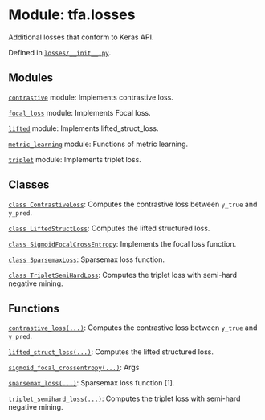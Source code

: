 <div itemscope itemtype="http://developers.google.com/ReferenceObject">
<meta itemprop="name" content="tfa.losses" />
<meta itemprop="path" content="Stable" />
</div>

# Module: tfa.losses

Additional losses that conform to Keras API.



Defined in [`losses/__init__.py`](https://github.com/tensorflow/addons/tree/r0.3/tensorflow_addons/losses/__init__.py).

<!-- Placeholder for "Used in" -->


## Modules

[`contrastive`](../tfa/losses/contrastive.md) module: Implements contrastive loss.

[`focal_loss`](../tfa/losses/focal_loss.md) module: Implements Focal loss.

[`lifted`](../tfa/losses/lifted.md) module: Implements lifted_struct_loss.

[`metric_learning`](../tfa/losses/metric_learning.md) module: Functions of metric learning.

[`triplet`](../tfa/losses/triplet.md) module: Implements triplet loss.

## Classes

[`class ContrastiveLoss`](../tfa/losses/ContrastiveLoss.md): Computes the contrastive loss between `y_true` and `y_pred`.

[`class LiftedStructLoss`](../tfa/losses/LiftedStructLoss.md): Computes the lifted structured loss.

[`class SigmoidFocalCrossEntropy`](../tfa/losses/SigmoidFocalCrossEntropy.md): Implements the focal loss function.

[`class SparsemaxLoss`](../tfa/losses/SparsemaxLoss.md): Sparsemax loss function.

[`class TripletSemiHardLoss`](../tfa/losses/TripletSemiHardLoss.md): Computes the triplet loss with semi-hard negative mining.

## Functions

[`contrastive_loss(...)`](../tfa/losses/contrastive_loss.md): Computes the contrastive loss between `y_true` and `y_pred`.

[`lifted_struct_loss(...)`](../tfa/losses/lifted_struct_loss.md): Computes the lifted structured loss.

[`sigmoid_focal_crossentropy(...)`](../tfa/losses/sigmoid_focal_crossentropy.md): Args

[`sparsemax_loss(...)`](../tfa/losses/sparsemax_loss.md): Sparsemax loss function [1].

[`triplet_semihard_loss(...)`](../tfa/losses/triplet_semihard_loss.md): Computes the triplet loss with semi-hard negative mining.


